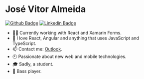 # José Vitor Almeida 

[![Github Badge](https://img.shields.io/badge/-Github-000?style=flat-square&logo=Github&logoColor=white&link=https://github.com/lucasgdb)](https://github.com/vonSchweeee)
[![Linkedin Badge](https://img.shields.io/badge/-LinkedIn-blue?style=flat-square&logo=Linkedin&logoColor=white&link=https://www.linkedin.com/in/jos%C3%A9-vitor-almeida-0588b61a9/)](https://www.linkedin.com/in/jos%C3%A9-vitor-almeida-0588b61a9/)

- :man_technologist: Currently working with React and Xamarin Forms.
- 🎈 I love React, Angular and anything that uses JavaScript and TypeScript.
- 📫 Contact me: [Outlook](mailto:jvitor_2003@hotmail.com).
- 🕘 Passionate about new web and mobile technologies.
- :mortar_board: Sadly, a student.
- 🎸 Bass player.
